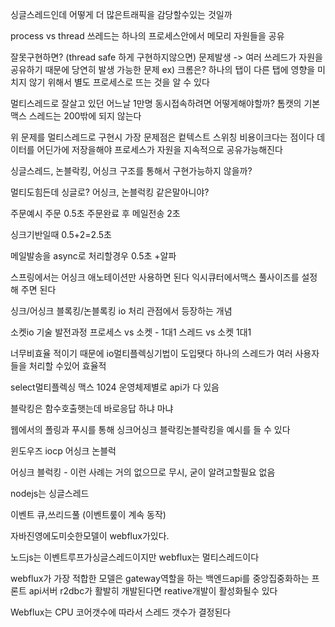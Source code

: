 싱글스레드인데 어떻게 더 많은트래픽을 감당할수있는 것일까

process vs thread
쓰레드는 하나의 프로세스안에서 메모리 자원들을 공유

잘못구현하면? (thread safe 하게 구현하지않으면) 문제발생 -> 여러 쓰레드가 자원을 공유하기 때문에 당연히 발생 가능한 문제
ex) 크롬은? 하나의 탭이 다른 탭에 영향을 미치지 않기 위해서 별도 프로세스로 뜨는 것을 알 수 있다

멀티스레드로 잘살고 있던 어느날
1만명 동시접속하려면 어떻게해야할까?
톰캣의 기본 맥스 스레드는 200밖에 되지 않는다

위 문제를 멀티스레드로 구현시 가장 문제점은 컽텍스트 스위칭 비용이크다는 점이다
데이터를 어딘가에 저장을해야 프로세스가 자원을 지속적으로 공유가능해진다

싱글스레드, 논블락킹, 어싱크 구조를 통해서 구현가능하지 않을까?

멀티도힘든데 싱글로?
어싱크, 논블럭킹 같은말아니야?

주문예시
주문 0.5초
주문완료 후 메일전송 2초

싱크기반일때
0.5+2=2.5초

메일발송을 async로 처리할경우 0.5초 +알파

스프링에서는 어싱크 애노테이션만 사용하면 된다
익시큐터에서맥스 풀사이즈를 설정해 주면 된다

싱크/어싱크
블록킹/논블록킹
io 처리 관점에서 등장하는 개념

소켓io 기술 발전과정
프로세스 vs 소켓 - 1대1
스레드 vs 소켓 1대1

너무비효율 적이기 때문에 io멀티플렉싱기법이 도입됏다
하나의 스레드가 여러 사용자들을 처리할 수있어 효율적

select멀티플렉싱 맥스 1024
운영체제별로 api가 다 있음

블락킹은 함수호출햇는데 바로응답 하냐 마냐

웹에서의 폴링과 푸시를 통해 싱크어싱크 블락킹논블락킹을 예시를 들 수 있다

윈도우즈 iocp 어싱크 논블럭

어싱크 블럭킹 - 이런 사례는 거의 없으므로 무시, 굳이 알려고할필요 없음

nodejs는 싱글스레드

이벤트 큐,쓰리드풀 (이벤트뤂이 계속 동작)

자바진영에도미슷한모델이 webflux가있다.

노드js는 이벤트루프가싱글스레드이지만 webflux는 멀티스레드이다

webflux가 가장 적합한 모델은  gateway역할을 하는 백엔드api를 중앙집중화하는 프론트 api서버
r2dbc가 활발히 개발된다면 reative개발이 활성화될수 있다

Webflux는 CPU 코어갯수에 따라서 스레드 갯수가 결정된다
